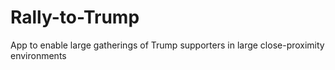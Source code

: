 # Rally-to-Trump
App to enable large gatherings of Trump supporters in large close-proximity environments
